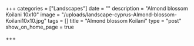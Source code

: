 +++
categories = ["Landscapes"]
date = ""
description = "Almond blossom Koilani 10x10"
image = "/uploads/landscape-cyprus-Almond-blossom-Koilani10x10.jpg"
tags = []
title = "Almond blossom Koilani"
type = "post"
show_on_home_page = true

+++

